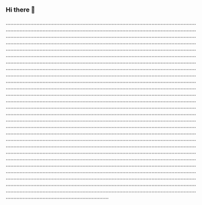 ### Hi there 👋

.......................................................................................................................................................................................................................................................................................................................................................................................................................................................................................................................................................................................................................................................................................................................................................................................................................................................................................................................................................................................................................................................................................................................................................................................................................................................................................................................................................................................................................................................................................................................................................................................................................................................................................................................................................................................................................................................................................................................................................................................................................................................................................................................................................................................................................................................................................................................................................................................................................................................................................................................................................................................................................................................................................................................................................................................................................................................................................................................................................................................................................................................................................................................................................................................................................................................................................................................................................................................................................................................................................................................................................